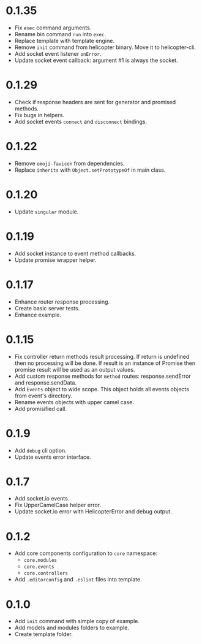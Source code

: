 # 0.1.35
* Fix `exec` command arguments.
* Rename bin command `run` into `exec`.
* Replace template with template engine.
* Remove `init` command from helicopter binary. Move it to helicopter-cli.
* Add socket event listener `onError`.
* Update socket event callback: argument #1 is always the socket.

# 0.1.29
* Check if response headers are sent for generator and promised methods.
* Fix bugs in helpers.
* Add socket events `connect` and `disconnect` bindings.

# 0.1.22
* Remove `emoji-favicon` from dependencies.
* Replace `inherits` with `Object.setPrototypeOf` in main class.

# 0.1.20
* Update `singular` module.

# 0.1.19
* Add socket instance to event method callbacks.
* Update promise wrapper helper.

# 0.1.17
* Enhance router response processing.
* Create basic server tests.
* Enhance example.

# 0.1.15
* Fix controller return methods result processing. If return is undefined then
  no processing will be done. If result is an instance of Promise then promise
  result will be used as an output values.
* Add custom response methods for `method` routes: response.sendError and
  response.sendData.
* Add `Events` object to wide scope. This object holds all events objects from
  event's directory.
* Rename events objects with upper camel case.
* Add promisified call.

# 0.1.9
* Add `debug` cli option.
* Update events error interface.

# 0.1.7

* Add socket.io events.
* Fix UpperCamelCase helper error.
* Update socket.io error with HelicopterError and debug output.

# 0.1.2

* Add core components configuration to `core` namespace:
  * `core.modules`
  * `core.events`
  * `core.controllers`
* Add `.editorconfig` and `.eslint` files into template.

# 0.1.0

* Add `init` command with simple copy of example.
* Add models and modules folders to example.
* Create template folder.
